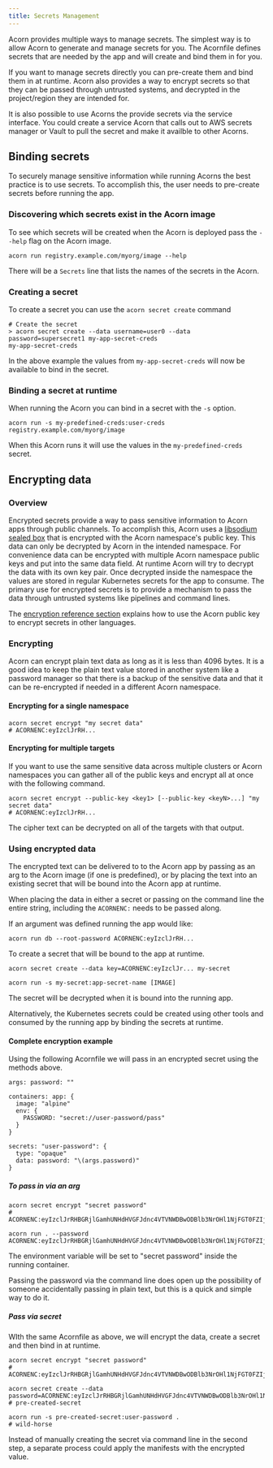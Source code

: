 ```yaml
---
title: Secrets Management
---
```


Acorn provides multiple ways to manage secrets. The simplest way is to allow Acorn to generate and manage secrets for you. The Acornfile defines secrets that are needed by the app and will create and bind them in for you.

If you want to manage secrets directly you can pre-create them and bind them in at runtime. Acorn also provides a way to encrypt secrets so that they can be passed through untrusted systems, and decrypted in the project/region they are intended for.

It is also possible to use Acorns the provide secrets via the service interface. You could create a service Acorn that calls out to AWS secrets manager or Vault to pull the secret and make it availble to other Acorns.

## Binding secrets

To securely manage sensitive information while running Acorns the best practice is to use secrets. To accomplish this, the user needs to pre-create secrets before running the app.

### Discovering which secrets exist in the Acorn image

To see which secrets will be created when the Acorn is deployed pass the `--help` flag on the Acorn image.

```shell
acorn run registry.example.com/myorg/image --help
```

There will be a `Secrets` line that lists the names of the secrets in the Acorn.

### Creating a secret

To create a secret you can use the `acorn secret create` command

```shell
# Create the secret
> acorn secret create --data username=user0 --data password=supersecret1 my-app-secret-creds
my-app-secret-creds
```

In the above example the values from `my-app-secret-creds` will now be available to bind in the secret.

### Binding a secret at runtime

When running the Acorn you can bind in a secret with the `-s` option.

```shell
acorn run -s my-predefined-creds:user-creds registry.example.com/myorg/image
```

When this Acorn runs it will use the values in the `my-predefined-creds` secret.

## Encrypting data

### Overview

Encrypted secrets provide a way to pass sensitive information to Acorn apps through public channels. To accomplish this, Acorn uses a [libsodium sealed box](https://libsodium.gitbook.io/doc/public-key_cryptography/sealed_boxes) that is encrypted with the Acorn namespace's public key. This data can only be decrypted by Acorn in the intended namespace. For convenience data can be encrypted with multiple Acorn namespace public keys and put into the same data field. At runtime Acorn will try to decrypt the data with its own key pair. Once decrypted inside the namespace the values are stored in regular Kubernetes secrets for the app to consume. The primary use for encrypted secrets is to provide a mechanism to pass the data through untrusted systems like pipelines and command lines.

The [encryption reference section](100-reference/07-encryption.md) explains how to use the Acorn public key to encrypt secrets in other languages.

### Encrypting

Acorn can encrypt plain text data as long as it is less than 4096 bytes. It is a good idea to keep the plain text value stored in another system like a password manager so that there is a backup of the sensitive data and that it can be re-encrypted if needed in a different Acorn namespace.

#### Encrypting for a single namespace

```shell
acorn secret encrypt "my secret data" 
# ACORNENC:eyIzclJrRH...
```

#### Encrypting for multiple targets

If you want to use the same sensitive data across multiple clusters or Acorn namespaces you can gather all of the public keys and encrypt all at once with the following command.

```shell
acorn secret encrypt --public-key <key1> [--public-key <keyN>...] "my secret data"
# ACORNENC:eyIzclJrRH...
```

The cipher text can be decrypted on all of the targets with that output.

### Using encrypted data

The encrypted text can be delivered to to the Acorn app by passing as an arg to the Acorn image (if one is predefined), or by placing the text into an existing secret that will be bound into the Acorn app at runtime.

When placing the data in either a secret or passing on the command line the entire string, including the `ACORNENC:` needs to be passed along.

If an argument was defined running the app would like:

```shell
acorn run db --root-password ACORNENC:eyIzclJrRH...
```

To create a secret that will be bound to the app at runtime.

```shell
acorn secret create --data key=ACORNENC:eyIzclJr... my-secret

acorn run -s my-secret:app-secret-name [IMAGE]
```

The secret will be decrypted when it is bound into the running app.

Alternatively, the Kubernetes secrets could be created using other tools and consumed by the running app by binding the secrets at runtime.

#### Complete encryption example

Using the following Acornfile we will pass in an encrypted secret using the methods above.

```acorn
args: password: ""

containers: app: {
  image: "alpine"
  env: {
    PASSWORD: "secret://user-password/pass"
  }
}

secrets: "user-password": {
  type: "opaque"
  data: password: "\(args.password)"
}
```

##### To pass in via an arg

```shell
acorn secret encrypt "secret password"
# ACORNENC:eyIzclJrRHBGRjlGamhUNHdHVGFJdnc4VTVNWDBwODBlb3NrOHl1NjFGT0FZIjoiZkU3RHB6TnF3ZkVacWRtaVBmdktKbGtTcTllSzdCa3VSM3ctT01YTG54a1RkZi1MR0Y5aWk2ZXhUMm9iWE02OC1Hc0RuQkJRWnZfUGNpQ0tzOVplIn0

acorn run . --password ACORNENC:eyIzclJrRHBGRjlGamhUNHdHVGFJdnc4VTVNWDBwODBlb3NrOHl1NjFGT0FZIjoiZkU3RHB6TnF3ZkVacWRtaVBmdktKbGtTcTllSzdCa3VSM3ctT01YTG54a1RkZi1MR0Y5aWk2ZXhUMm9iWE02OC1Hc0RuQkJRWnZfUGNpQ0tzOVplIn0
```

The environment variable will be set to "secret password" inside the running container.

Passing the password via the command line does open up the possibility of someone accidentally passing in plain text, but this is a quick and simple way to do it.

##### Pass via secret

WIth the same Acornfile as above, we will encrypt the data, create a secret and then bind in at runtime.

```shell
acorn secret encrypt "secret password"
# ACORNENC:eyIzclJrRHBGRjlGamhUNHdHVGFJdnc4VTVNWDBwODBlb3NrOHl1NjFGT0FZIjoiZkU3RHB6TnF3ZkVacWRtaVBmdktKbGtTcTllSzdCa3VSM3ctT01YTG54a1RkZi1MR0Y5aWk2ZXhUMm9iWE02OC1Hc0RuQkJRWnZfUGNpQ0tzOVplIn0

acorn secret create --data password=ACORNENC:eyIzclJrRHBGRjlGamhUNHdHVGFJdnc4VTVNWDBwODBlb3NrOHl1NjFGT0FZIjoiZkU3RHB6TnF3ZkVacWRtaVBmdktKbGtTcTllSzdCa3VSM3ctT01YTG54a1RkZi1MR0Y5aWk2ZXhUMm9iWE02OC1Hc0RuQkJRWnZfUGNpQ0tzOVplIn0
# pre-created-secret

acorn run -s pre-created-secret:user-password .
# wild-horse
```

Instead of manually creating the secret via command line in the second step, a separate process could apply the manifests with the encrypted value.
